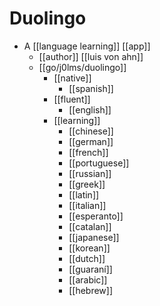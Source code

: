 # Duolingo

- A [[language learning]] [[app]]
  - [[author]] [[luis von ahn]]
  - [[go/j0lms/duolingo]]
    - [[native]]
      - [[spanish]]
    - [[fluent]]
      - [[english]]
    - [[learning]]
      - [[chinese]]
      - [[german]]
      - [[french]]
      - [[portuguese]]
      - [[russian]]
      - [[greek]]
      - [[latin]]
      - [[italian]]
      - [[esperanto]]
      - [[catalan]]
      - [[japanese]]
      - [[korean]]
      - [[dutch]]
      - [[guaraní]]
      - [[arabic]]
      - [[hebrew]]